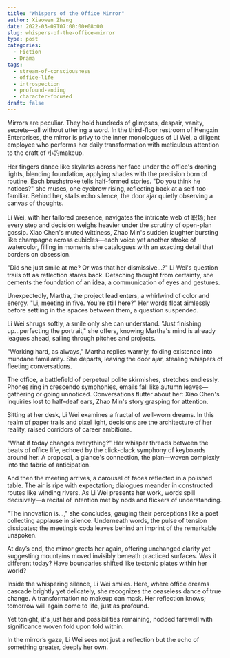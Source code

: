 ```yaml
---
title: "Whispers of the Office Mirror"
author: Xiaowen Zhang
date: 2022-03-09T07:00:00+08:00
slug: whispers-of-the-office-mirror
type: post
categories:
  - Fiction
  - Drama
tags:
  - stream-of-consciousness
  - office-life
  - introspection
  - profound-ending
  - character-focused
draft: false
---
```


Mirrors are peculiar. They hold hundreds of glimpses, despair, vanity, secrets—all without uttering a word. In the third-floor restroom of Hengxin Enterprises, the mirror is privy to the inner monologues of Li Wei, a diligent employee who performs her daily transformation with meticulous attention to the craft of 小的makeup.

Her fingers dance like skylarks across her face under the office's droning lights, blending foundation, applying shades with the precision born of routine. Each brushstroke tells half-formed stories. "Do you think he notices?" she muses, one eyebrow rising, reflecting back at a self-too-familiar. Behind her, stalls echo silence, the door ajar quietly observing a canvas of thoughts.

Li Wei, with her tailored presence, navigates the intricate web of 职场; her every step and decision weighs heavier under the scrutiny of open-plan gossip. Xiao Chen's muted wittiness, Zhao Min's sudden laughter bursting like champagne across cubicles—each voice yet another stroke of watercolor, filling in moments she catalogues with an exacting detail that borders on obsession.

"Did she just smile at me? Or was that her dismissive...?" Li Wei's question trails off as reflection stares back. Detaching thought from certainty, she cements the foundation of an idea, a communication of eyes and gestures.

Unexpectedly, Martha, the project lead enters, a whirlwind of color and energy. "Li, meeting in five. You're still here?" Her words float aimlessly before settling in the spaces between them, a question suspended.

Li Wei shrugs softly, a smile only she can understand. "Just finishing up...perfecting the portrait," she offers, knowing Martha's mind is already leagues ahead, sailing through pitches and projects.

"Working hard, as always," Martha replies warmly, folding existence into mundane familiarity. She departs, leaving the door ajar, stealing whispers of fleeting conversations.

The office, a battlefield of perpetual polite skirmishes, stretches endlessly. Phones ring in crescendo symphonies, emails fall like autumn leaves—gathering or going unnoticed. Conversations flutter about her: Xiao Chen's inquiries lost to half-deaf ears, Zhao Min's story grasping for attention.

Sitting at her desk, Li Wei examines a fractal of well-worn dreams. In this realm of paper trails and pixel light, decisions are the architecture of her reality, raised corridors of career ambitions.

"What if today changes everything?" Her whisper threads between the beats of office life, echoed by the click-clack symphony of keyboards around her. A proposal, a glance's connection, the plan—woven complexly into the fabric of anticipation.

And then the meeting arrives, a carousel of faces reflected in a polished table. The air is ripe with expectation; dialogues meander in constructed routes like winding rivers. As Li Wei presents her work, words spill decisively—a recital of intention met by nods and flickers of understanding.

"The innovation is...," she concludes, gauging their perceptions like a poet collecting applause in silence. Underneath words, the pulse of tension dissipates; the meeting’s coda leaves behind an imprint of the remarkable unspoken.

At day’s end, the mirror greets her again, offering unchanged clarity yet suggesting mountains moved invisibly beneath practiced surfaces. Was it different today? Have boundaries shifted like tectonic plates within her world?

Inside the whispering silence, Li Wei smiles. Here, where office dreams cascade brightly yet delicately, she recognizes the ceaseless dance of true change. A transformation no makeup can mask. Her reflection knows; tomorrow will again come to life, just as profound.

Yet tonight, it's just her and possibilities remaining, nodded farewell with significance woven fold upon fold within.

In the mirror’s gaze, Li Wei sees not just a reflection but the echo of something greater, deeply her own.